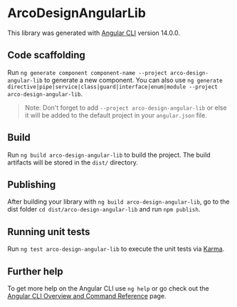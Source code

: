 # ArcoDesignAngularLib

This library was generated with [Angular CLI](https://github.com/angular/angular-cli) version 14.0.0.

## Code scaffolding

Run `ng generate component component-name --project arco-design-angular-lib` to generate a new component. You can also use `ng generate directive|pipe|service|class|guard|interface|enum|module --project arco-design-angular-lib`.
> Note: Don't forget to add `--project arco-design-angular-lib` or else it will be added to the default project in your `angular.json` file. 

## Build

Run `ng build arco-design-angular-lib` to build the project. The build artifacts will be stored in the `dist/` directory.

## Publishing

After building your library with `ng build arco-design-angular-lib`, go to the dist folder `cd dist/arco-design-angular-lib` and run `npm publish`.

## Running unit tests

Run `ng test arco-design-angular-lib` to execute the unit tests via [Karma](https://karma-runner.github.io).

## Further help

To get more help on the Angular CLI use `ng help` or go check out the [Angular CLI Overview and Command Reference](https://angular.io/cli) page.
